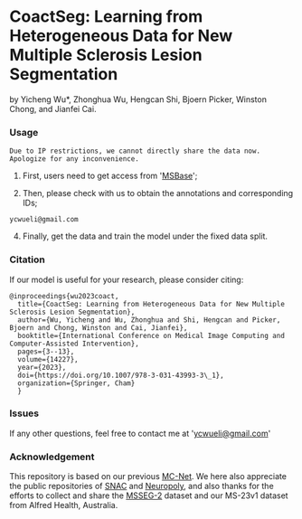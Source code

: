 # CoactSeg: Learning from Heterogeneous Data for New Multiple Sclerosis Lesion Segmentation
by Yicheng Wu*, Zhonghua Wu, Hengcan Shi, Bjoern Picker, Winston Chong, and Jianfei Cai.


### Usage
```
Due to IP restrictions, we cannot directly share the data now. Apologize for any inconvenience.
```
1. First, users need to get access from '[MSBase](https://www.msbase.org/)';
   
2. Then, please check with us to obtain the annotations and corresponding IDs;
```
ycwueli@gmail.com
```

4. Finally, get the data and train the model under the fixed data split.


### Citation
If our model is useful for your research, please consider citing:
```
@inproceedings{wu2023coact,
  title={CoactSeg: Learning from Heterogeneous Data for New Multiple Sclerosis Lesion Segmentation},
  author={Wu, Yicheng and Wu, Zhonghua and Shi, Hengcan and Picker, Bjoern and Chong, Winston and Cai, Jianfei},
  booktitle={International Conference on Medical Image Computing and Computer-Assisted Intervention},
  pages={3--13},
  volume={14227},
  year={2023},
  doi={https://doi.org/10.1007/978-3-031-43993-3\_1},
  organization={Springer, Cham}
  }
```

### Issues
If any other questions, feel free to contact me at 'ycwueli@gmail.com'

### Acknowledgement
This repository is based on our previous [MC-Net](https://github.com/ycwu1997/MC-Net). We here also appreciate the public repositories of [SNAC](https://github.com/marianocabezas/msseg2) and [Neuropoly](https://github.com/ivadomed/ms-challenge-2021), and also thanks for the efforts to collect and share the [MSSEG-2](https://portal.fli-iam.irisa.fr/msseg-2/) dataset and our MS-23v1 dataset from Alfred Health, Australia.
